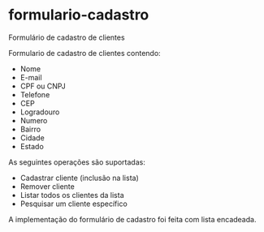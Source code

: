 # formulario-cadastro
Formulário de cadastro de clientes

Formulario de cadastro de clientes contendo:
* Nome
* E-mail
* CPF ou CNPJ
* Telefone
* CEP
* Logradouro
* Numero
* Bairro
* Cidade
* Estado

As seguintes operações são suportadas:
* Cadastrar cliente (inclusão na lista)
* Remover cliente
* Listar todos os clientes da lista
* Pesquisar um cliente específico


A implementação do formulário de cadastro foi feita com lista encadeada.
